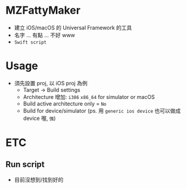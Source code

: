 MZFattyMaker
====

- 建立 iOS/macOS 的 Universal Framework 的工具
- 名字 ... 有點 ... 不好 www
- `Swift script`

# Usage

- 須先設置 proj, 以 iOS proj 為例
    - Target -> Build settings
    - Architecture 增加: `i386` `x86_64` for simulator or macOS
    - Build active architecture only = `No`
    - Build for device/simulator (ps. 用 `generic ios device` 也可以做成 device 喔, `強`)
    
# ETC

## Run script

- 目前沒想到/找到好的